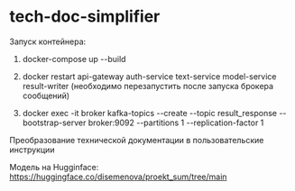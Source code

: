 # tech-doc-simplifier
Запуск контейнера:
1. docker-compose up --build

2. docker restart api-gateway auth-service text-service model-service result-writer
(необходимо перезапустить после запуска брокера сообщений)

3. docker exec -it broker kafka-topics --create --topic result_response --bootstrap-server broker:9092 --partitions 1 --replication-factor 1

Преобразование технической документации в пользовательские инструкции

Модель на Hugginface: https://huggingface.co/disemenova/proekt_sum/tree/main




